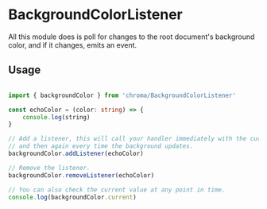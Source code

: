 # BackgroundColorListener

All this module does is poll for changes to the root document's background color,
and if it changes, emits an event.

## Usage

```ts

import { backgroundColor } from 'chroma/BackgroundColorListener'

const echoColor = (color: string) => {
    console.log(string)
}

// Add a listener, this will call your handler immediately with the current value,
// and then again every time the background updates.
backgroundColor.addListener(echoColor)

// Remove the listener.
backgroundColor.removeListener(echoColor)

// You can also check the current value at any point in time.
console.log(backgroundColor.current)

```
